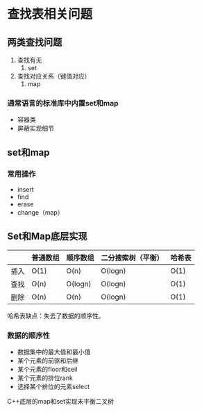 # 查找表相关问题

## 两类查找问题

1. 查找有无
   1. set
2. 查找对应关系（键值对应）
   1. map



### 通常语言的标准库中内置set和map

- 容器类
- 屏蔽实现细节



## set和map

### 常用操作

- insert
- find
- erase
- change（map）



## Set和Map底层实现

|      | 普通数组 | 顺序数组 | 二分搜索树（平衡） | 哈希表 |
| ---- | -------- | -------- | ------------------ | ------ |
| 插入 | O(1)     | O(n)     | O(logn)            | O(1)   |
| 查找 | O(n)     | O(logn)  | O(logn)            | O(1)   |
| 删除 | O(n)     | O(n)     | O(logn)            | O(1)   |

哈希表缺点：失去了数据的顺序性。

### 数据的顺序性

- 数据集中的最大值和最小值
- 某个元素的前驱和后继
- 某个元素的floor和ceil
- 某个元素的排位rank
- 选择某个排位的元素select

C++底层的map和set实现未平衡二叉树



